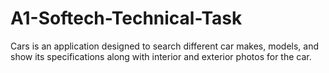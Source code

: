 # A1-Softech-Technical-Task
Cars is an application designed to search different car makes, models, and show its specifications along with interior and exterior photos for the car.
